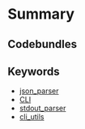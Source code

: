 # Summary

## Codebundles

## Keywords
* [json_parser](libraries/.docs/json_parser.md)
* [CLI](libraries/.docs/CLI.md)
* [stdout_parser](libraries/.docs/stdout_parser.md)
* [cli_utils](libraries/.docs/cli_utils.md)
